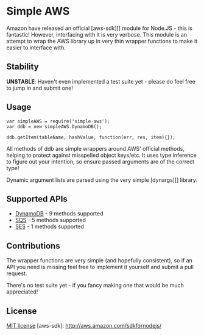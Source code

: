 Simple AWS
===============

Amazon have released an official [aws-sdk][] module for Node.JS - this
is fantastic! However, interfacing with it is very verbose. This module
is an attempt to wrap the AWS library up in very thin wrapper functions
to make it easier to interface with.

Stability
---------

**UNSTABLE**: Haven't even implemented a test suite yet - please do
feel free to jump in and submit one!

Usage
-----

```
var simpleAWS = require('simple-aws');
var ddb = new simpleAWS.DynamoDB();

ddb.getItem(tableName, hashValue, function(err, res, item){});
```

All methods of ddb are simple wrappers around AWS' official methods,
helping to protect against misspelled object keys/etc. It uses type
inference to figure out your intention, so ensure passed arguments are
of the correct type!

Dynamic argument lists are parsed using the very simple [dynargs][]
library.

Supported APIs
--------------

 * [DynamoDB](DynamoDB.md) - 9 methods supported
 * [SQS](SQS.md) - 5 methods supported
 * [SES](SES.md) - 1 methods supported

Contributions
-------------

The wrapper functions are very simple (and hopefully consistent), so if
an API you need is missing feel free to implement it yourself and submit
a pull request.

There's no test suite yet - if you fancy making one that would be much
appreciated!

License
-------

[MIT license](http://benjie.mit-license.org/)
[aws-sdk]: http://aws.amazon.com/sdkfornodejs/
